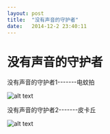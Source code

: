 ```yaml
---
layout: post
title:  "没有声音的守护者"
date:   2014-12-2 23:40:11
---
```

没有声音的守护者
=======
没有声音的守护者1-------电蚊拍

![alt text][1]

没有声音的守护者2-------皮卡丘

![alt text][2]


  [1]: https://6d6f-moxigan-1259722256.tcb.qcloud.la/xy/bb444e95.jpg
  [2]: https://6d6f-moxigan-1259722256.tcb.qcloud.la/xy/d9225fac.jpg